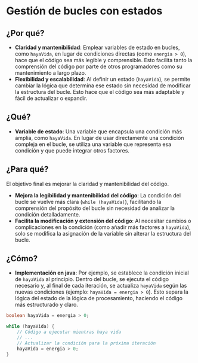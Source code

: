 # Gestión de bucles con estados

## ¿Por qué?

- **Claridad y mantenibilidad**: Emplear variables de estado en bucles, como `hayaVida`, en lugar de condiciones directas (como `energia > 0`), hace que el código sea más legible y comprensible. Esto facilita tanto la comprensión del código por parte de otros programadores como su mantenimiento a largo plazo.
- **Flexibilidad y escalabilidad**: Al definir un estado (`hayaVida`), se permite cambiar la lógica que determina ese estado sin necesidad de modificar la estructura del bucle. Esto hace que el código sea más adaptable y fácil de actualizar o expandir.

## ¿Qué?

- **Variable de estado**: Una variable que encapsula una condición más amplia, como `hayaVida`. En lugar de usar directamente una condición compleja en el bucle, se utiliza una variable que representa esa condición y que puede integrar otros factores.

## ¿Para qué?

El objetivo final es mejorar la claridad y mantenibilidad del código.

- **Mejora la legibilidad y mantenibilidad del código**: La condición del bucle se vuelve más clara (`while (hayaVida)`), facilitando la comprensión del propósito del bucle sin necesidad de analizar la condición detalladamente.
- **Facilita la modificación y extensión del código**: Al necesitar cambios o complicaciones en la condición (como añadir más factores a `hayaVida`), solo se modifica la asignación de la variable sin alterar la estructura del bucle.

## ¿Cómo?

- **Implementación en java**: Por ejemplo, se establece la condición inicial de `hayaVida` al principio. Dentro del bucle, se ejecuta el código necesario y, al final de cada iteración, se actualiza `hayaVida` según las nuevas condiciones (ejemplo: `hayaVida = energia > 0`). Esto separa la lógica del estado de la lógica de procesamiento, haciendo el código más estructurado y claro.

```java
boolean hayaVida = energia > 0;

while (hayaVida) {
    // Código a ejecutar mientras haya vida
    // ...
    // Actualizar la condición para la próxima iteración
    hayaVida = energia > 0;
}
```

